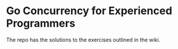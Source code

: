 # Go Concurrency for Experienced Programmers

The repo has the solutions to the exercises outlined in the wiki.